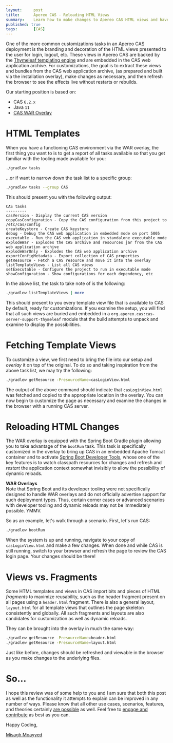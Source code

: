 ```yaml
---
layout:     post
title:      Apereo CAS - Reloading HTML Views
summary:    Learn how to make changes to Apereo CAS HTML views and have them be reloaded dynamically at runtime without restarts or rebuilds.
published: true
tags:       [CAS]
---
```


One of the more common customizations tasks in an Apereo CAS deployment is the branding and decoration of the HTML views presented to the user for login, logout, etc. These views in Apereo CAS are backed by the [Thymeleaf templating engine](https://www.thymeleaf.org/) and are embedded in the CAS web application archive. For customizations, the goal is to extract these views and bundles from the CAS web application archive, (as prepared and built via the installation overlay), make changes as necessary, and then refresh the browser to see the effects live without restarts or rebuilds.

<script async src="https://pagead2.googlesyndication.com/pagead/js/adsbygoogle.js"></script>
<ins class="adsbygoogle"
     style="display:block; text-align:center;"
     data-ad-layout="in-article"
     data-ad-format="fluid"
     data-ad-client="ca-pub-8081398210264173"
     data-ad-slot="3789603713"></ins>
<script>
     (adsbygoogle = window.adsbygoogle || []).push({});
</script>

Our starting position is based on:

- CAS `6.2.x`
- Java `11`
- [CAS WAR Overlay](https://github.com/apereo/cas-overlay-template)

# HTML Templates

When you have a functioning CAS environment via the WAR overlay, the first thing you want to is to get a report of all tasks available so that you get familiar with the tooling made available for you:

```bash
./gradlew tasks
```

...or if want to narrow down the task list to a specific group:

```bash
./gradlew tasks --group CAS
```

This should present you with the following output:

```
CAS tasks
---------
casVersion - Display the current CAS version
copyCasConfiguration - Copy the CAS configuration from this project to /etc/cas/config
createKeystore - Create CAS keystore
debug - Debug the CAS web application in embedded mode on port 5005
executable - Run the CAS web application in standalone executable mode
explodeWar - Explodes the CAS archive and resources jar from the CAS web application archive
explodeWarOnly - Explodes the CAS web application archive
exportConfigMetadata - Export collection of CAS properties
getResource - Fetch a CAS resource and move it into the overlay
listTemplateViews - List all CAS views
setExecutable - Configure the project to run in executable mode
showConfiguration - Show configurations for each dependency, etc
```

In the above list, the task to take note of is the following:

```bash
./gradlew listTemplateViews | more
```

This should present to you every template view file that is available to CAS by default, ready for customizations. If you examine the setup, you will find that all such views are buried and embedded in a `org.apereo.cas:cas-server-support-thymeleaf` module that the build attempts to unpack and examine to display the possibilities. 

# Fetching Template Views

To customize a view, we first need to bring the file into our setup and *overlay* it on top of the original. To do so and taking inspiration from the above task list, we may try the following:

```bash
./gradlew getResource -PresourceName=casLoginView.html
```

The output of the above command should indicate that `casLoginView.html` was fetched and copied to the appropriate location in the overlay. You can now begin to customize the page as necessary and examine the changes in the browser with a running CAS server.

<script async src="https://pagead2.googlesyndication.com/pagead/js/adsbygoogle.js"></script>
<ins class="adsbygoogle"
     style="display:block; text-align:center;"
     data-ad-layout="in-article"
     data-ad-format="fluid"
     data-ad-client="ca-pub-8081398210264173"
     data-ad-slot="3789603713"></ins>
<script>
     (adsbygoogle = window.adsbygoogle || []).push({});
</script>

# Reloading HTML Changes

The WAR overlay is equipped with the Spring Boot Gradle plugin allowing you to take advantage of the `bootRun` task. This task is specifically customized in the overlay to bring up CAS in an embedded Apache Tomcat container and to activate [Spring Boot Developer Tools](https://docs.spring.io/spring-boot/docs/current/reference/html/using-spring-boot.html#using-boot-devtools), whose one of the key features is to watch classpath resources for changes and refresh and *restart* the application context somewhat invisibly to allow the possibility of dynamic reloads. 

<div class="alert alert-info">
  <strong>WAR Overlays</strong><br/>Note that Spring Boot and its developer tooling were not specifically designed to handle WAR overlays and do not officially advertise support for such deployment types. Thus, certain corner cases or advanced scenarios with developer tooling and dynamic reloads may not be immediately possible. YMMV.
</div>

So as an example, let's walk through a scenario. First, let's run CAS:

```bash
./gradlew bootRun
```

When the system is up and running, navigate to your copy of `casLoginView.html` and make a few changes. When done and while CAS is still running, switch to your browser and refresh the page to review the CAS login page. Your changes should be there!

# Views vs. Fragments

Some HTML templates and views in CAS import bits and pieces of HTML *fragments* to maximize reusability, such as the header fragment present on all pages using a `header.html` fragment. There is also a general layout, `layout.html` for all template views that outlines the page skeleton consistently and globally. All such fragments and layouts are also candidates for customization as well as dynamic reloads. 

<script async src="https://pagead2.googlesyndication.com/pagead/js/adsbygoogle.js"></script>
<ins class="adsbygoogle"
     style="display:block; text-align:center;"
     data-ad-layout="in-article"
     data-ad-format="fluid"
     data-ad-client="ca-pub-8081398210264173"
     data-ad-slot="3789603713"></ins>
<script>
     (adsbygoogle = window.adsbygoogle || []).push({});
</script>

They can be brought into the overlay in much the same way:

```bash
./gradlew getResource -PresourceName=header.html
./gradlew getResource -PresourceName=layout.html
```
 
Just like before, changes should be refreshed and viewable in the browser as you make changes to the underlying files.

# So...

I hope this review was of some help to you and I am sure that both this post as well as the functionality it attempts to explain can be improved in any number of ways. Please know that all other use cases, scenarios, features, and theories certainly [are possible](https://apereo.github.io/2017/02/18/onthe-theoryof-possibility/) as well. Feel free to [engage and contribute](https://apereo.github.io/cas/developer/Contributor-Guidelines.html) as best as you can.

Happy Coding,

[Misagh Moayyed](https://twitter.com/misagh84)